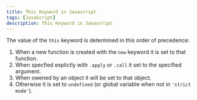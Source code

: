 ```yaml
---
title: This Keyword in Javascript
tags: [JavaScript]
description: This Keyword in Javascript
---
```

The value of the ```this``` keyword is determined in this order of precedence:

1. When a new function is created with the ```new``` keyword it is set to that function.
2. When specfied explictly with ```.apply``` or ```.call``` it set to the specified argument.
3. When owened by an object it will be set to that object. 
4. Otherwise it is set to ```undefined``` (or global variable when not in ```'strict mode'```).

